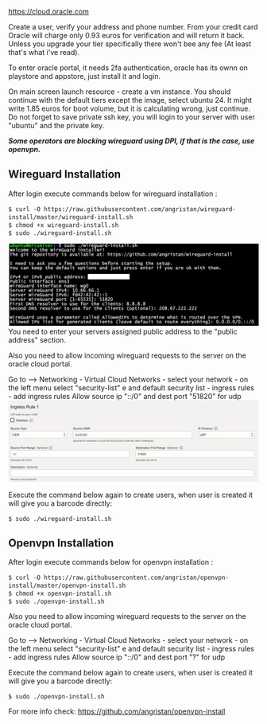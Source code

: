 https://cloud.oracle.com 

Create a user, verify your address and phone number. From your credit card Oracle will charge only 0.93 euros for verification and will return it back.  Unless you upgrade your tier specifically there won't bee any fee (At least that's what i've read).

To enter oracle portal, it needs 2fa authentication, oracle has its ownn on playstore and appstore, just install it and login. 

On main screen launch resource - create a vm instance. 
You should continue with the default tiers except the image, select ubuntu 24. It might write 1.85 euros for boot volume, but it is calculating wrong, just continue. 
Do not forget to save private ssh key, you will login to your server with user "ubuntu" and the private key. 

***Some operators are blocking wireguard using DPI, if that is the case, use openvpn.***

## Wireguard Installation

After login execute commands below for wireguard installation : 

    $ curl -O https://raw.githubusercontent.com/angristan/wireguard-install/master/wireguard-install.sh
    $ chmod +x wireguard-install.sh
    $ sudo ./wireguard-install.sh

![Wireguard_config](wireguard_config.png) 
You need to enter your servers assigned public address to the "public address" section. 


Also you need to allow incoming wireguard requests to the server  on the oracle cloud portal. 

Go to  --> Networking - Virtual Cloud Networks - select your network - on the left menu select  "security-list" e and  default security list  - ingress rules - add ingress rules 
Allow  source ip "::/0" and dest port "51820" for udp
![Ingress_Fw_Rule](ingress_fw_rule.png) 

Execute the command below again to create users, when user is created it will give you a barcode directly: 

    $ sudo ./wireguard-install.sh 

## Openvpn Installation

After login execute commands below for openvpn  installation : 

    $ curl -O https://raw.githubusercontent.com/angristan/openvpn-install/master/openvpn-install.sh
    $ chmod +x openvpn-install.sh
    $ sudo ./openvpn-install.sh

Also you need to allow incoming wireguard requests to the server  on the oracle cloud portal. 

Go to  --> Networking - Virtual Cloud Networks - select your network - on the left menu select  "security-list" e and  default security list  - ingress rules - add ingress rules 
Allow  source ip "::/0" and dest port "?" for udp


Execute the command below again to create users, when user is created it will give you a barcode directly: 

    $ sudo ./openvpn-install.sh

For more info check: https://github.com/angristan/openvpn-install 
